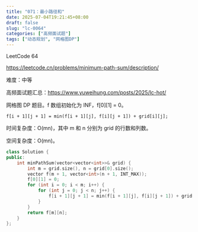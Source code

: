 ```yaml
---
title: "071：最小路径和"
date: 2025-07-04T19:21:45+08:00
draft: false
slug: "lc-0064"
categories: ["高频面试题"]
tags: ["动态规划", "网格图DP"]
---
```


LeetCode 64

https://leetcode.cn/problems/minimum-path-sum/description/

难度：中等

高频面试题汇总：https://www.yuweihung.com/posts/2025/lc-hot/

网格图 DP 题目。f 数组初始化为 INF，f[0][1] = 0。

```
f[i + 1][j + 1] = min(f[i + 1][j], f[i][j + 1]) + grid[i][j];
```

时间复杂度：O(mn)，其中 m 和 n 分别为 grid 的行数和列数。

空间复杂度：O(mn)。

<!--more-->

```cpp
class Solution {
public:
    int minPathSum(vector<vector<int>>& grid) {
        int m = grid.size(), n = grid[0].size();
        vector f(m + 1, vector<int>(n + 1, INT_MAX));
        f[0][1] = 0;
        for (int i = 0; i < m; i++) {
            for (int j = 0; j < n; j++) {
                f[i + 1][j + 1] = min(f[i + 1][j], f[i][j + 1]) + grid[i][j];
            }
        }
        return f[m][n];
    }
};
```
